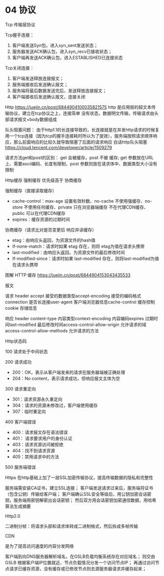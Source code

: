 # 04 协议


Tcp
传输层协议

Tcp握手连接：
1. 客户端发送Syn包，进入syn_sent发送状态；
2. 服务器发送ACK确认包，进入syn_recv已接收状态；
3. 客户端再发送ACK确认包，进入ESTABLISHED已连接状态

Tcp关闭连接：
1. 客户端发送释放连接报文；
2. 服务端接收后发送确认报文；
3. 服务端将最后数据发送完后，发送释放连接报文；
4. 客户端接收后发送确认报文，连接关闭


Http
https://juejin.cn/post/6844904100035821575
http 是应用层的超文本传输协议，建立在tcp协议之上，连接简单 没有状态，数据明文传输，传输请求由头部请求报文+body数据组成

队头阻塞问题：
由于http1.1的长连接导致的，长连接就是在并发http请求的时候复用一个tcp连接（因为tcp的握手连接耗时所以为了提效），服务端按照请求顺序响应，那么前面响应的比较久就导致阻塞了后面的请求响应
白话http队头阻塞  https://cloud.tencent.com/developer/article/1509279

请求方法get和post的区别：
get 会被缓存，post 不被 缓存;
get 参数放在URL上、需要ascii编码、长度有限制，post 参数则放在请求体中、数据类型大小没有限制


Http缓存
强制缓存 优先级高于 协商缓存

强制缓存（直接读取缓存）
* cache-control：max-age 设置有效秒数、no-cache 不使用强缓存、no-store 不使用任何缓存、private 只在浏览器端缓存 不在代理CDN缓存、public 可以在代理CDN缓存
* expires：缓存资源的过期时间

协商缓存（请求比对是否变更后 响应并读缓存）
* etag：由响应头返回，为资源文件的hash值
* If-none-match：请求时如果 etag 存在，则将 etag为值在请求头携带
* last-modified：由响应头返回，为资源文件的最后修改时间
* If-modified-since：请求时如果 last-modified 存在，则将last-modified为值在请求头携带

图解 HTTP 缓存 https://juejin.cn/post/6844904153043435533


报文

请求 header
accept 接受的数据类型accept-encoding 接受的编码格式connection 是否长连接user-agent 客户端浏览器信息cache-control 缓存控制cookie 存储信息

响应 header
content-type 内容类型context-encoding 内容编码expires 过期时间last-modified 最后修改时间access-control-allow-origin 允许请求的域access-control-allow-methods 允许请求的方法


Http状态码

100 请求处于中间状态

200 请求成功
* 200：OK，表示从客户端发来的请求在服务器端被正确处理
* 204：No content，表示请求成功，但响应报文主体为空

300 请求重定向
* 301：请求资源永久重定向
* 304：请求的资源未修改过，客户端使用缓存
* 307：临时重定向

400 客户端错误
* 400：请求报文存在语法错误
* 401： 请求要求用户的身份认证
* 403：请求资源访问被拒绝
* 404：找不到请求资源
* 405：禁用请求中的方法

500 服务端错误


Https
在http基础上加了一层SSL加密传输协议，提高传输数据的隐私和完整性

服务端需安装CA证书，建立SSL连接；
客户端发送请求过来后，服务端将证书（包含公钥）传输给客户端；
客户端确认SSL安全等级后，用公钥加密会话密钥，服务端用密钥解密出会话密钥；
然后双方用会话密钥加密通信数据，用哈希算法生成摘要


Http2.0

二进制分帧：将请求头部和请求体转成二进制格式，然后拆成多帧传输


CDN

是为了提高访问速度的内容分发网络

客户端到向DNS服务器解析域名，在GSLB负载均衡系统存在对应域名；
则交由GSLB 根据客户端IP位置就近、节点负载情况分发一个访问节点IP；
再通过访问节点请求已缓存资源，没有缓存或已修改节点则去源服务器请求并缓存起来；




